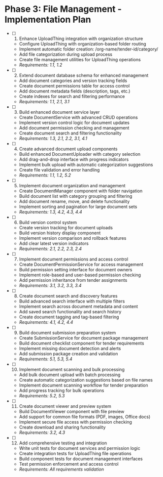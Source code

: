 # Phase 3: File Management - Implementation Plan

- [ ] 1. Enhance UploadThing integration with organization structure

  - Configure UploadThing with organization-based folder routing
  - Implement automatic folder creation: /org-name/tender-id/category/
  - Add file categorization during upload process
  - Create file management utilities for UploadThing operations
  - _Requirements: 1.1, 1.2_

- [ ] 2. Extend document database schema for enhanced management

  - Add document categories and version tracking fields
  - Create document permissions table for access control
  - Add document metadata fields (description, tags, etc.)
  - Create indexes for search and filtering performance
  - _Requirements: 1.1, 2.1, 3.1_

- [ ] 3. Build enhanced document service layer

  - Create DocumentService with advanced CRUD operations
  - Implement version control logic for document updates
  - Add document permission checking and management
  - Create document search and filtering functionality
  - _Requirements: 1.3, 2.1, 2.2, 3.1, 4.1_

- [ ] 4. Create advanced document upload components

  - Build enhanced DocumentUploader with category selection
  - Add drag-and-drop interface with progress indicators
  - Implement bulk upload with automatic categorization suggestions
  - Create file validation and error handling
  - _Requirements: 1.1, 1.2, 5.2_

- [ ] 5. Implement document organization and management

  - Create DocumentManager component with folder navigation
  - Build document list with category grouping and filtering
  - Add document rename, move, and delete functionality
  - Implement sorting and pagination for large document sets
  - _Requirements: 1.3, 4.2, 4.3, 4.4_

- [ ] 6. Build version control system

  - Create version tracking for document uploads
  - Build version history display component
  - Implement version comparison and rollback features
  - Add clear latest version indicators
  - _Requirements: 2.1, 2.2, 2.3, 2.4_

- [ ] 7. Implement document permissions and access control

  - Create DocumentPermissionService for access management
  - Build permission setting interface for document owners
  - Implement role-based and user-based permission checking
  - Add permission inheritance from tender assignments
  - _Requirements: 3.1, 3.2, 3.3, 3.4_

- [ ] 8. Create document search and discovery features

  - Build advanced search interface with multiple filters
  - Implement search across document metadata and content
  - Add saved search functionality and search history
  - Create document tagging and tag-based filtering
  - _Requirements: 4.1, 4.2, 4.4_

- [ ] 9. Build document submission preparation system

  - Create SubmissionService for document package management
  - Build document checklist component for tender requirements
  - Implement missing document detection and alerts
  - Add submission package creation and validation
  - _Requirements: 5.1, 5.3, 5.4_

- [ ] 10. Implement document scanning and bulk processing

  - Add bulk document upload with batch processing
  - Create automatic categorization suggestions based on file names
  - Implement document scanning workflow for tender preparation
  - Add progress tracking for bulk operations
  - _Requirements: 5.2, 5.3_

- [ ] 11. Create document viewer and preview system

  - Build DocumentViewer component with file preview
  - Add support for common file formats (PDF, images, Office docs)
  - Implement secure file access with permission checking
  - Create download and sharing functionality
  - _Requirements: 3.2, 4.3_

- [ ] 12. Add comprehensive testing and integration
  - Write unit tests for document services and permission logic
  - Create integration tests for UploadThing file operations
  - Build component tests for document management interfaces
  - Test permission enforcement and access control
  - _Requirements: All requirements validation_
